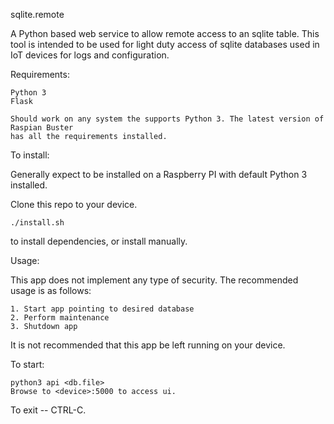 sqlite.remote

A Python based web service to allow remote access to an sqlite table. This tool is
intended to be used for light duty access of sqlite databases used in IoT devices
for logs and configuration.

Requirements: 

    Python 3
    Flask
    
    Should work on any system the supports Python 3. The latest version of Raspian Buster
    has all the requirements installed.
    

To install:

Generally expect to be installed on a Raspberry PI with default Python 3 installed. 

Clone this repo to your device. 
    
    ./install.sh 

to install dependencies, or install manually. 

Usage:

This app does not implement any type of security. 
The recommended usage is as follows:
    
    1. Start app pointing to desired database
    2. Perform maintenance
    3. Shutdown app
    
It is not recommended that this app be left running on your device. 

 To start:
  
    python3 api <db.file> 
    Browse to <device>:5000 to access ui. 

To exit -- CTRL-C. 